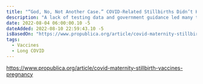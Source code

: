 ```yaml
---
title: "“God, No, Not Another Case.” COVID-Related Stillbirths Didn’t Have to Happen."
description: "A lack of testing data and government guidance led many to avoid the COVID-19 vaccine during pregnancy, unwittingly increasing their chances of a stillbirth. "
date: 2022-08-04 06:00:00.10 -5
dateAdded: 2022-08-10 22:59:43.10 -5
isBasedOn: "https://www.propublica.org/article/covid-maternity-stillbirth-vaccines-pregnancy"
tags:
  - Vaccines
  - Long COVID
---
```


https://www.propublica.org/article/covid-maternity-stillbirth-vaccines-pregnancy
